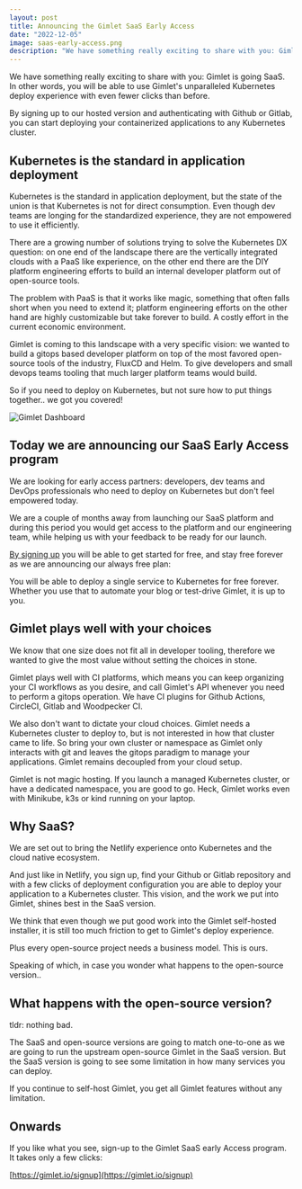 ```yaml
---
layout: post
title: Announcing the Gimlet SaaS Early Access
date: "2022-12-05"
image: saas-early-access.png
description: "We have something really exciting to share with you: Gimlet is going SaaS. In other words, you will be able to use Gimlet's unparalleled Kubernetes deploy experience with even fewer clicks than before."
---
```


We have something really exciting to share with you: Gimlet is going SaaS. In other words, you will be able to use Gimlet's unparalleled Kubernetes deploy experience with even fewer clicks than before.

By signing up to our hosted version and authenticating with Github or Gitlab, you can start deploying your containerized applications to any Kubernetes cluster.

## Kubernetes is the standard in application deployment

Kubernetes is the standard in application deployment, but the state of the union is that Kubernetes is not for direct consumption. Even though dev teams are longing for the standardized experience, they are not empowered to use it efficiently.

There are a growing number of solutions trying to solve the Kubernetes DX question: on one end of the landscape there are the vertically integrated clouds with a PaaS like experience, on the other end there are the DIY platform engineering efforts to build an internal developer platform out of open-source tools.

The problem with PaaS is that it works like magic, something that often falls short when you need to extend it; platform engineering efforts on the other hand are highly customizable but take forever to build. A costly effort in the current economic environment.

Gimlet is coming to this landscape with a very specific vision: we wanted to build a gitops based developer platform on top of the most favored open-source tools of the industry, FluxCD and Helm. To give developers and small devops teams tooling that much larger platform teams would build.

So if you need to deploy on Kubernetes, but not sure how to put things together.. we got you covered!

![Gimlet Dashboard](/shot.png)

## Today we are announcing our SaaS Early Access program

We are looking for early access partners: developers, dev teams and DevOps professionals who need to deploy on Kubernetes but don't feel empowered today.

We are a couple of months away from launching our SaaS platform and during this period you would get access to the platform and our engineering team, while helping us with your feedback to be ready for our launch.

[By signing up](https://forms.reform.app/p5JfBA/early-access/nbZ6Go) you will be able to get started for free, and stay free forever as we are announcing our always free plan: 

You will be able to deploy a single service to Kubernetes for free forever. Whether you use that to automate your blog or test-drive Gimlet, it is up to you.

## Gimlet plays well with your choices

We know that one size does not fit all in developer tooling, therefore we wanted to give the most value without setting the choices in stone.

Gimlet plays well with CI platforms, which means you can keep organizing your CI workflows as you desire, and call Gimlet's API whenever you need to perform a gitops operation. We have CI plugins for Github Actions, CircleCI, Gitlab and Woodpecker CI.

We also don't want to dictate your cloud choices. Gimlet needs a Kubernetes cluster to deploy to, but is not interested in how that cluster came to life. So bring your own cluster or namespace as Gimlet only interacts with git and leaves the gitops paradigm to manage your applications. Gimlet remains decoupled from your cloud setup.

Gimlet is not magic hosting. If you launch a managed Kubernetes cluster, or have a dedicated namespace, you are good to go. Heck, Gimlet works even with Minikube, k3s or kind running on your laptop.

## Why SaaS?

We are set out to bring the Netlify experience onto Kubernetes and the cloud native ecosystem.

And just like in Netlify, you sign up, find your Github or Gitlab repository and with a few clicks of deployment configuration you are able to deploy your application to a Kubernetes cluster. This vision, and the work we put into Gimlet, shines best in the SaaS version.

We think that even though we put good work into the Gimlet self-hosted installer, it is still too much friction to get to Gimlet's deploy experience.

Plus every open-source project needs a business model. This is ours.

Speaking of which, in case you wonder what happens to the open-source version..

## What happens with the open-source version?

tldr: nothing bad.

The SaaS and open-source versions are going to match one-to-one as we are going to run the upstream open-source Gimlet in the SaaS version. But the SaaS version is going to see some limitation in how many services you can deploy.

If you continue to self-host Gimlet, you get all Gimlet features without any limitation.

## Onwards

If you like what you see, sign-up to the Gimlet SaaS early Access program. It takes only a few clicks:

[https://gimlet.io/signup](https://gimlet.io/signup)
